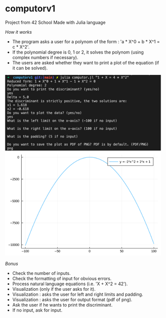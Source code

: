 # computorv1
Project from 42 School
Made with Julia language

*How it works*
- The program asks a user for a polynom of the form : 'a * X^0 + b * X^1 = c * X^2'.
- If the polynomial degree is 0, 1 or 2, it solves the polynom (using complex numbers if necessary).
- The users are asked whether they want to print a plot of the equation (if it can be solved).

![images/Capture%20d’écran%202020-11-02%20à%2015.07.32.png](images/Capture%20d’écran%202020-11-02%20à%2015.07.32.png)
![images/plot15:03:50.png](images/plot15:03:50.png)

*Bonus*
- Check the number of inputs.
- Check the formatting of input for obvious errors.
- Process natural language equations (i.e. 'X + X^2 = 42').
- Visualization (only if the user asks for it).
- Visualization : asks the user for left and right limits and padding.
- Visualization : asks the user for output format (pdf of png).
- Ask the user if he wants to print the discriminant.
- If no input, ask for input.
